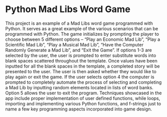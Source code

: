 # Python Mad Libs Word Game

This project is an example of a Mad Libs word game programmed with Python. It serves as a great example of the various scenarios that can be programmed with Python. The game initializes by prompting the player to choose between 5 different options – “Play an Economic Mad Lib”, “Play a Scientific Mad Lib”, “Play a Musical Mad Lib”, “Have the Computer Randomly Generate a Mad Lib”, and “Exit the Game”. If options 1-3 are selected by the user, the user is prompted to enter substitute words into blank spaces scattered throughout the template. Once values have been inputted for all the blank spaces in the template, a completed story will be presented to the user. The user is then asked whether they would like to play again or exit the game. If the user selects option 4 the computer is prompted to completely automate the process of selecting and completing a Mad Lib by inputting random elements located in lists of word banks. Option 5 allows the user to exit the program. Techniques showcased in the app include proper implementation of user defined functions, while loops, importing and implementing various Python functions, and f-strings just to name a few key programming aspects incorporated into game design.
